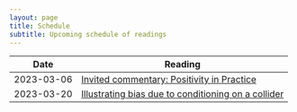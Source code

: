 ```yaml
---
layout: page
title: Schedule
subtitle: Upcoming schedule of readings
---
```


<p style="text-align: center;">
  
| Date       | Reading     |
| ---------- | ----------- |
| 2023-03-06 | [Invited commentary: Positivity in Practice](https://pubmed.ncbi.nlm.nih.gov/20139125/)|
| 2023-03-20 | [Illustrating bias due to conditioning on a collider](https://pubmed.ncbi.nlm.nih.gov/19926667/) |

</p>
